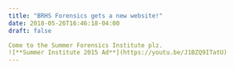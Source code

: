 ```yaml
---
title: "BRHS Forensics gets a new website!"
date: 2018-05-26T16:46:18-04:00
draft: false

Come to the Summer Forensics Institute plz.
![**Summer Institute 2015 Ad**](https://youtu.be/J1BZQ9ITatU)
---
```

